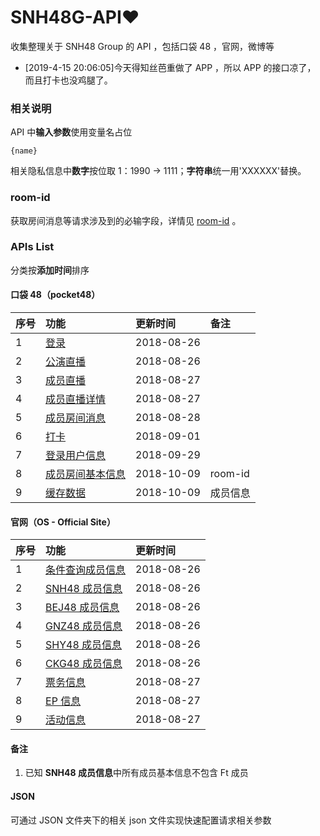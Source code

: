 # SNH48G-API:heart:

收集整理关于 SNH48 Group 的 API ，包括口袋 48 ，官网，微博等

* [2019-4-15 20:06:05]今天得知丝芭重做了 APP ，所以 APP 的接口凉了， 而且打卡也没鸡腿了。

### 相关说明

API 中**输入参数**使用变量名占位

```
{name}
```

相关隐私信息中**数字**按位取 1：1990 -> 1111；**字符串**统一用'XXXXXX'替换。

### room-id

获取房间消息等请求涉及到的必输字段，详情见 [room-id](https://github.com/theprimone/SNH48G-API/blob/master/pocket48/room-id.md) 。

### APIs List

分类按**添加时间**排序

#### 口袋 48（pocket48）

| 序号 | 功能 | 更新时间 | 备注 |
| ---- | :--- | :-------- | :-- |
| 1 | [登录](https://github.com/theprimone/SNH48G-API/blob/master/pocket48/login.md) | 2018-08-26 |  |
| 2 | [公演直播](https://github.com/theprimone/SNH48G-API/blob/master/pocket48/group-live.md) | 2018-08-26 |  |
| 3 | [成员直播](https://github.com/theprimone/SNH48G-API/blob/master/pocket48/member-live.md) | 2018-08-27 |  |
| 4 | [成员直播详情](https://github.com/theprimone/SNH48G-API/blob/master/pocket48/live-detail.md) | 2018-08-27|  |
| 5 | [成员房间消息](https://github.com/theprimone/SNH48G-API/blob/master/pocket48/member-room-message.md) | 2018-08-28|  |
| 6 | [打卡](https://github.com/theprimone/SNH48G-API/blob/master/pocket48/check-in.md) | 2018-09-01|  |
| 7 | [登录用户信息](https://github.com/theprimone/SNH48G-API/blob/master/pocket48/user-info.md) | 2018-09-29|  |
| 8 | [成员房间基本信息](https://github.com/theprimone/SNH48G-API/blob/master/pocket48/room-info.md) | 2018-10-09| room-id |
| 9 | [缓存数据](https://github.com/theprimone/SNH48G-API/blob/master/pocket48/overview.md) | 2018-10-09| 成员信息 |

#### 官网（OS - Official Site）

| 序号 | 功能 | 更新时间 |
| ---- | :--- | :-------- |
| 1 | [条件查询成员信息](https://github.com/theprimone/SNH48G-API/blob/master/OS/members.md) | 2018-08-26 |
| 2 | [SNH48 成员信息](https://github.com/theprimone/SNH48G-API/blob/master/OS/SNH48-members.md) | 2018-08-26 |
| 3 | [BEJ48 成员信息](https://github.com/theprimone/SNH48G-API/blob/master/OS/BEJ48-members.md) | 2018-08-26 |
| 4 | [GNZ48 成员信息](https://github.com/theprimone/SNH48G-API/blob/master/OS/GNZ48-members.md) | 2018-08-26 |
| 5 | [SHY48 成员信息](https://github.com/theprimone/SNH48G-API/blob/master/OS/SHY48-members.md) | 2018-08-26 |
| 6 | [CKG48 成员信息](https://github.com/theprimone/SNH48G-API/blob/master/OS/CKG48-members.md) | 2018-08-26 |
| 7 | [票务信息](https://github.com/theprimone/SNH48G-API/blob/master/OS/tickets-info.md) | 2018-08-27|
| 8 | [EP 信息](https://github.com/theprimone/SNH48G-API/blob/master/OS/ep.md) | 2018-08-27|
| 9 | [活动信息](https://github.com/theprimone/SNH48G-API/blob/master/OS/event.md) | 2018-08-27|

#### 备注

1. 已知 **SNH48 成员信息**中所有成员基本信息不包含 Ft 成员

#### JSON

可通过 JSON 文件夹下的相关 json 文件实现快速配置请求相关参数

